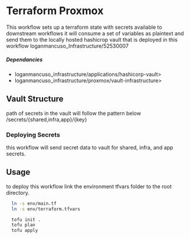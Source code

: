 # Terraform Proxmox

This workflow sets up a terraform state with secrets available to downstream workflows 
it will consume a set of variables as plaintext and send them to the locally hosted hashicrop vault that is deployed in this workflow
loganmancuso_Infrastructure/52530007

##### Dependancies
- loganmancuso_infrastructure/applications/hashicorp-vault>
- loganmancuso_infrastructure/proxmox/vault-infrastructure>

## Vault Structure

path of secrets in the vault will follow the pattern below
/secrets/{shared,infra,app}/{key}

### Deploying Secrets
this workflow will send secret data to vault for shared, infra, and app secrets. 

## Usage
to deploy this workflow link the environment tfvars folder to the root directory. 
```bash
  ln -s env/main.tf
  ln -s env/terraform.tfvars

  tofu init .
  tofu plan
  tofu apply
```
